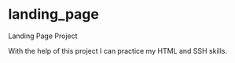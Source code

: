 # landing_page
Landing Page Project

With the help of this project I can practice my HTML and SSH skills.